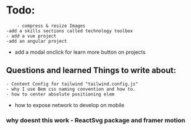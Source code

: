 # Todo:
        - compress & resize Images 
    -add a skills sections called technology toolbox
    - add a vue project 
    -add an angular project
  - add a modal onclick for learn more button on projects

    


## Questions and learned Things to write about:

    - Content Config for tailwind "tailwind.config.js" 
    - why I use Bem css naming convention and how to.
    - how to center absolute positioning elem
   - how to expose network to develop on mobile 
### why doesnt this work - ReactSvg package and framer motion
<!-- import Svg from '../../assets/bg-elements/DEV.svg'
import {ReactSVG} from 'react-svg';
import './Hero.scss'
import {motion} from 'framer-motion'
function Hero() {
  return (
    <div id='home' className="hero relative h-screen w-full flex flex-col justify-center items-center text-center gap-8">
       <motion.ReactSVG src={Svg}  beforeInjection={(svg) => {
    svg.classList.add('hero__svg')
  }}/>
  <h1>Hi, I’m <span className='text--highlight'>
  Dwayne Front-End Developer</span> based in Orlando Florida. </h1>
  
    <a href="#contact">
    <button className="hero__button hover:border-purple-300 hover:bg-slate-900 w-60 h-20 rounded-2xl border border-emerald-300 ">
  Hire Me!
</button>
    </a>

    </div>
  )
} -->

<!-- Why there was resolution conflicts when using sass utils @import ../../toRem as u custom function -->
